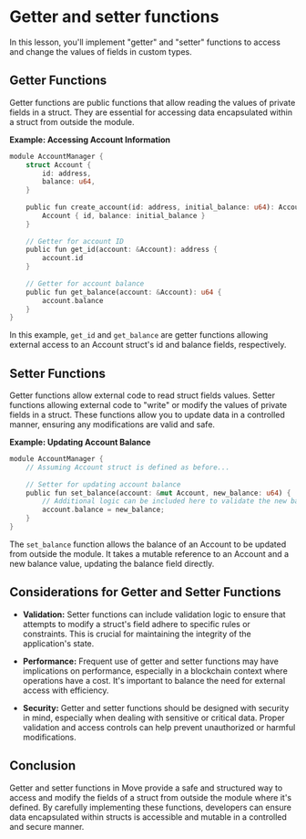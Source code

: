 # Getter and setter functions

In this lesson, you'll implement "getter" and "setter" functions to access and change the values of fields in custom types.

## Getter Functions

Getter functions are public functions that allow reading the values of private fields in a struct. They are essential for accessing data encapsulated within a struct from outside the module.

**Example: Accessing Account Information**

```rust
module AccountManager {
    struct Account {
        id: address,
        balance: u64,
    }
​
    public fun create_account(id: address, initial_balance: u64): Account {
        Account { id, balance: initial_balance }
    }
​
    // Getter for account ID
    public fun get_id(account: &Account): address {
        account.id
    }
​
    // Getter for account balance
    public fun get_balance(account: &Account): u64 {
        account.balance
    }
}
```

In this example, `get_id` and `get_balance` are getter functions allowing external access to an Account struct's id and balance fields, respectively.

## Setter Functions

Getter functions allow external code to read struct fields values. Setter functions allowing external code to "write" or modify the values of private fields in a struct. These functions allow you to update data in a controlled manner, ensuring any modifications are valid and safe.

**Example: Updating Account Balance**

```rust
module AccountManager {
    // Assuming Account struct is defined as before...
​
    // Setter for updating account balance
    public fun set_balance(account: &mut Account, new_balance: u64) {
        // Additional logic can be included here to validate the new balance
        account.balance = new_balance;
    }
}
```

The `set_balance` function allows the balance of an Account to be updated from outside the module. It takes a mutable reference to an Account and a new balance value, updating the balance field directly.

## Considerations for Getter and Setter Functions

- **Validation:** Setter functions can include validation logic to ensure that attempts to modify a struct's field adhere to specific rules or constraints. This is crucial for maintaining the integrity of the application's state.

- **Performance:** Frequent use of getter and setter functions may have implications on performance, especially in a blockchain context where operations have a cost. It's important to balance the need for external access with efficiency.

- **Security:** Getter and setter functions should be designed with security in mind, especially when dealing with sensitive or critical data. Proper validation and access controls can help prevent unauthorized or harmful modifications.

## Conclusion

Getter and setter functions in Move provide a safe and structured way to access and modify the fields of a struct from outside the module where it's defined. By carefully implementing these functions, developers can ensure data encapsulated within structs is accessible and mutable in a controlled and secure manner.